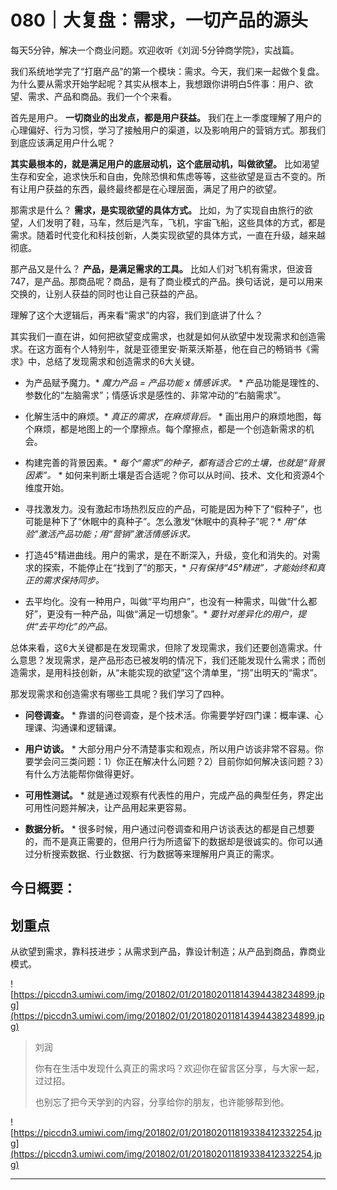 # 080｜大复盘：需求，一切产品的源头

每天5分钟，解决一个商业问题。欢迎收听《刘润·5分钟商学院》，实战篇。

我们系统地学完了“打磨产品”的第一个模块：需求。今天，我们来一起做个复盘。为什么要从需求开始学起呢？其实从根本上，我想跟你讲明白5件事：用户、欲望、需求、产品和商品。我们一个个来看。

首先是用户。 **一切商业的出发点，都是用户获益。** 我们在上一季度理解了用户的心理偏好、行为习惯，学习了接触用户的渠道，以及影响用户的营销方式。那我们到底应该满足用户什么呢？

 **其实最根本的，就是满足用户的底层动机，这个底层动机，叫做欲望。** 比如渴望生存和安全，追求快乐和自由，免除恐惧和焦虑等等，这些欲望是亘古不变的。所有让用户获益的东西，最终最终都是在心理层面，满足了用户的欲望。

那需求是什么？ **需求，是实现欲望的具体方式。** 比如，为了实现自由旅行的欲望，人们发明了鞋，马车，然后是汽车，飞机，宇宙飞船，这些具体的方式，都是需求。随着时代变化和科技创新，人类实现欲望的具体方式，一直在升级，越来越彻底。

那产品又是什么？ **产品，是满足需求的工具。** 比如人们对飞机有需求，但波音747，是产品。那商品呢？商品，是有了商业模式的产品。换句话说，是可以用来交换的，让别人获益的同时也让自己获益的产品。

理解了这个大逻辑后，再来看“需求”的内容，我们到底讲了什么？

其实我们一直在讲，如何把欲望变成需求，也就是如何从欲望中发现需求和创造需求。在这方面有个人特别牛，就是亚德里安·斯莱沃斯基，他在自己的畅销书《需求》中，总结了发现需求和创造需求的6大关键。

* 为产品赋予魔力。* *魔力产品 = 产品功能 x 情感诉求。* * 产品功能是理性的、参数化的“左脑需求”；情感诉求是感性的、非常冲动的“右脑需求”。

* 化解生活中的麻烦。* *真正的需求，在麻烦背后。* * 画出用户的麻烦地图，每个麻烦，都是地图上的一个摩擦点。每个摩擦点，都是一个创造新需求的机会。

* 构建完善的背景因素。* *每个“需求”的种子，都有适合它的土壤，也就是“背景因素”。* * 如何来判断土壤是否合适呢？你可以从时间、技术、文化和资源4个维度开始。

* 寻找激发力。没有激起市场热烈反应的产品，可能是因为种下了“假种子”，也可能是种下了“休眠中的真种子”。怎么激发“休眠中的真种子”呢？* *用“体验”激活产品功能；用“营销”激活情感诉求。* 

* 打造45°精进曲线。用户的需求，是在不断深入，升级，变化和消失的。对需求的探索，不能停止在“找到了”的那天，* *只有保持“45°精进”，才能始终和真正的需求保持同步。* 

* 去平均化。没有一种用户，叫做“平均用户”，也没有一种需求，叫做“什么都好”，更没有一种产品，叫做“满足一切想象”。* *要针对差异化的用户，提供“去平均化”的产品。* 

总体来看，这6大关键都是在发现需求，但除了发现需求，我们还要创造需求。什么意思？发现需求，是产品形态已被发明的情况下，我们还能发现什么需求；而创造需求，是用科技创新，从“未能实现的欲望”这个清单里，“捞”出明天的“需求”。

那发现需求和创造需求有哪些工具呢？我们学习了四种。

* **问卷调查。** * 靠谱的问卷调查，是个技术活。你需要学好四门课：概率课、心理课、沟通课和逻辑课。

* **用户访谈。** * 大部分用户分不清楚事实和观点，所以用户访谈非常不容易。你要学会问三类问题：1）你正在解决什么问题？2）目前你如何解决该问题？3）有什么方法能帮你做得更好。

* **可用性测试。** * 就是通过观察有代表性的用户，完成产品的典型任务，界定出可用性问题并解决，让产品用起来更容易。

* **数据分析。** * 很多时候，用户通过问卷调查和用户访谈表达的都是自己想要的，而不是真正需要的，但用户行为所遗留下的数据却是很诚实的。你可以通过分析搜索数据、行业数据、行为数据等来理解用户真正的需求。

## 今日概要：

## 划重点

从欲望到需求，靠科技进步；从需求到产品，靠设计制造；从产品到商品，靠商业模式。

![https://piccdn3.umiwi.com/img/201802/01/201802011814394438234899.jpg](https://piccdn3.umiwi.com/img/201802/01/201802011814394438234899.jpg)

> 刘润
> 
> 你有在生活中发现什么真正的需求吗？欢迎你在留言区分享，与大家一起，过过招。
> 
> 也别忘了把今天学到的内容，分享给你的朋友，也许能够帮到他。

![https://piccdn3.umiwi.com/img/201802/01/201802011819338412332254.jpg](https://piccdn3.umiwi.com/img/201802/01/201802011819338412332254.jpg)

---
